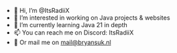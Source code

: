 - 👋 Hi, I’m @ItsRadiiX
- 👀 I’m interested in working on Java projects & websites
- 🌱 I’m currently learning Java 21 in depth
- 📫 You can reach me on Discord: ItsRadiiX
- 💬 Or mail me on mail@bryansuk.nl

<!---
ItsRadiiX/ItsRadiiX is a ✨ special ✨ repository because its `README.md` (this file) appears on your GitHub profile.
--->
